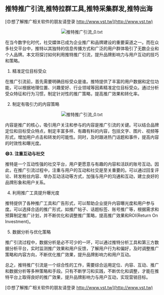 ## **推特推广引流,推特拉群工具,推特采集群发,推特出海**

[😍想了解推广相关软件的朋友请登录 http://www.vst.tw](http://www.vst.tw)

 <center><img src="https://vst.tw/MP4/tuiguang/png/6.png" alt="推特推广引流_0.txt"></center>

在当今数字化时代，社交媒体已成为企业推广和品牌建设的重要渠道之一。而在众多社交平台中，推特以其独特的信息传播方式和广泛的用户群体吸引了无数企业和个人品牌。本文将探讨如何利用推特推广引流，提升品牌影响力与用户互动的技巧和策略。

1. 精准定位目标受众

在推广引流前，首先需要明确目标受众是谁。推特提供了丰富的用户数据和定位功能，可以根据地理位置、兴趣爱好、行业领域等因素精准定位目标受众。通过分析受众特征和行为习惯，制定针对性的推广策略，提高推广效果和转化率。

2. 制定有吸引力的内容策略

 <center><img src="https://vst.tw/MP4/tuiguang/png/1.png" alt="推特推广引流_0.txt"></center>

内容是推广的核心，吸引用户关注和参与的内容是推广引流的关键。可以结合品牌定位和目标受众特点，制定丰富多样、有趣有料的内容，包括文字、图片、视频等形式，增加用户点击和转发的可能性。同时，及时跟进热门话题和事件，提高内容的时效性和曝光度。

**😄3. 注重互动与社交**

推特是一个互动性强的社交平台，用户更愿意与有趣的内容和活跃的账号互动。因此，在推广引流过程中，注重与用户的互动和社交是至关重要的。可以通过回复评论、转发粉丝内容、举办互动活动等方式，加强与用户的沟通和互动，建立良好的品牌形象和用户关系。

4. 利用推广工具提升曝光度

推特提供了各种推广工具和广告形式，可以帮助企业提升内容曝光度和用户参与度。可以选择合适的推广形式，如推广帖子、话题标签、账号推广等，根据需求和预算制定推广计划，并不断优化和调整推广策略，提高推广效果和ROI(Return On Investment)。

5. 数据分析与优化策略

推广引流过程中，数据分析是必不可少的一环，可以通过推特分析工具和第三方数据分析平台，实时监测推广效果和用户反馈，了解用户行为和偏好，及时调整推广策略和内容方向，不断优化推广效果，提升品牌影响力和用户互动。

总之，推特推广引流是一个综合性的工作，需要综合运用定位、内容、互动、推广和数据分析等多种策略和手段。只有不断学习和实践，不断优化和调整，才能在推特平台上取得良好的推广效果，提升品牌影响力与用户互动，实现营销目标。

[😍想了解推广相关软件的朋友请登录 http://www.vst.tw](http://www.vst.tw)



